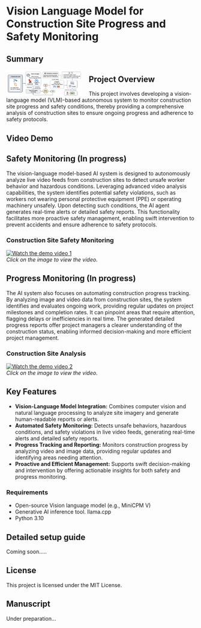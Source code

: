# Vision Language Model for Construction Site Progress and Safety Monitoring
## Summary
<img src="/fig1.png" style="float: left; margin-right: 20px; max-width: 200px;">

## Project Overview

This project involves developing a vision-language model (VLM)-based autonomous system to monitor construction site progress and safety conditions, thereby providing a comprehensive analysis of construction sites to ensure ongoing progress and adherence to safety protocols.

## Video Demo
## Safety Monitoring (In progress)

The vision-language model-based AI system is designed to autonomously analyze live video feeds from construction sites to detect unsafe worker behavior and hazardous conditions. Leveraging advanced video analysis capabilities, the system identifies potential safety violations, such as workers not wearing personal protective equipment (PPE) or operating machinery unsafely. Upon detecting such conditions, the AI agent generates real-time alerts or detailed safety reports. This functionality facilitates more proactive safety management, enabling swift intervention to prevent accidents and ensure adherence to safety protocols.
### Construction Site Safety Monitoring

[![Watch the demo video 1](https://img.youtube.com/vi/YAbu5tAo1wY/0.jpg)](https://www.youtube.com/watch?v=YAbu5tAo1wY)  
*Click on the image to view the video.*


## Progress Monitoring (In progress)

The AI system also focuses on automating construction progress tracking. By analyzing image and video data from construction sites, the system identifies and evaluates ongoing work, providing regular updates on project milestones and completion rates. It can pinpoint areas that require attention, flagging delays or inefficiencies in real time. The generated detailed progress reports offer project managers a clearer understanding of the construction status, enabling informed decision-making and more efficient project management.
### Construction Site Analysis

[![Watch the demo video 2](https://img.youtube.com/vi/ozWKWEN83lY/0.jpg)](https://www.youtube.com/watch?v=ozWKWEN83lY)  
*Click on the image to view the video.*


## Key Features

- **Vision-Language Model Integration:** Combines computer vision and natural language processing to analyze site imagery and generate human-readable reports or alerts.
- **Automated Safety Monitoring:** Detects unsafe behaviors, hazardous conditions, and safety violations in live video feeds, generating real-time alerts and detailed safety reports.
- **Progress Tracking and Reporting:** Monitors construction progress by analyzing video and image data, providing regular updates and identifying areas needing attention.
- **Proactive and Efficient Management:** Supports swift decision-making and intervention by offering actionable insights for both safety and progress monitoring.



### Requirements
- Open-source Vision language model (e.g., MiniCPM V)
- Generative AI inference tool. llama.cpp
- Python 3.10



## Detailed setup guide
Coming soon.....

## License
This project is licensed under the MIT License.

## Manuscript
Under preparation...


